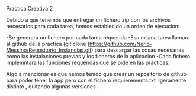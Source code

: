 Practica Creativa 2 

Debido a que tenemos que entregar un fichero zip con los archivos necesarios para cada tarea, hemos establecido un orden de ejecucion:

-Se generara un fichero por cada tarea requerida 
-Esa misma tarea llamara al github de la practica (git clone (https://github.com/Nerio-Messino/Repositorio_Instancias.git) para descargar las cosas necesarias como las instalaciones previas y los ficheros de la aplicacion 
-Cada fichero implemntara las funciones requeridas que se pide en las prácticas.

Algo a mencionar es que hemos tenido que crear un repositorio de github para poder tener la app pero con el fichero requierements.txt ligeramente distinto , quitando algunas versiones .
